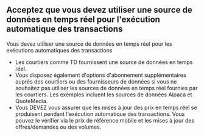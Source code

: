 ## Acceptez que vous devez utiliser une source de données en temps réel pour l'exécution automatique des transactions

Vous devez utiliser une source de données en temps réel pour les exécutions automatiques des transactions
- Les courtiers comme TD fournissent une source de données en temps réel.
- Vous disposez également d'options d'abonnement supplémentaires auprès des courtiers ou des fournisseurs de données si vous ne souhaitez pas utiliser les sources de données en temps réel fournies par les courtiers. Les exemples incluent les sources de données Alpaca et QuoteMedia.
- Vous DEVEZ vous assurer que les mises à jour des prix en temps réel se produisent pendant l'exécution automatique des transactions. Vous pouvez le vérifier via le prix de référence mobile et les mises à jour des offres/demandes ou des volumes.

